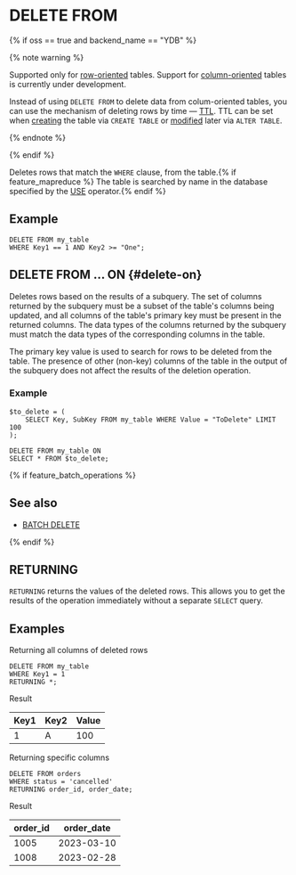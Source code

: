 # DELETE FROM

{% if oss == true and backend_name == "YDB" %}

{% note warning %}

Supported only for [row-oriented](../../../concepts/datamodel/table.md#row-oriented-tables) tables. Support for [column-oriented](../../../concepts/datamodel/table.md#column-oriented-tables) tables is currently under development.

Instead of using `DELETE FROM` to delete data from colum-oriented tables, you can use the mechanism of deleting rows by time — [TTL](../../../concepts/ttl.md). TTL can be set when [creating](create_table/index.md) the table via `CREATE TABLE` or [modified](alter_table/index.md) later via `ALTER TABLE`.

{% endnote %}

{% endif %}

Deletes rows that match the `WHERE` clause, from the table.{% if feature_mapreduce %}  The table is searched by name in the database specified by the [USE](use.md) operator.{% endif %}

## Example

```yql
DELETE FROM my_table
WHERE Key1 == 1 AND Key2 >= "One";
```

## DELETE FROM ... ON {#delete-on}

Deletes rows based on the results of a subquery. The set of columns returned by the subquery must be a subset of the table's columns being updated, and all columns of the table's primary key must be present in the returned columns. The data types of the columns returned by the subquery must match the data types of the corresponding columns in the table.

The primary key value is used to search for rows to be deleted from the table. The presence of other (non-key) columns of the table in the output of the subquery does not affect the results of the deletion operation.

### Example

```yql
$to_delete = (
    SELECT Key, SubKey FROM my_table WHERE Value = "ToDelete" LIMIT 100
);

DELETE FROM my_table ON
SELECT * FROM $to_delete;
```

{% if feature_batch_operations %}

## See also

* [BATCH DELETE](batch-delete.md)

{% endif %}

## RETURNING

`RETURNING` returns the values of the deleted rows. This allows you to get the results of the operation immediately without a separate `SELECT` query.

## Examples

Returning all columns of deleted rows

```
DELETE FROM my_table
WHERE Key1 = 1
RETURNING *;
```

Result

|Key1|Key2|Value|
|-|-|-|
|1|A|100|

Returning specific columns


```
DELETE FROM orders
WHERE status = 'cancelled'
RETURNING order_id, order_date;
```

Result

|order_id|order_date|
|-|-|
|1005|2023-03-10|
|1008|2023-02-28|
